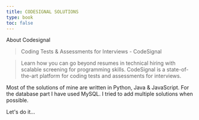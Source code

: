 ```yaml
---
title: CODESIGNAL SOLUTIONS
type: book
toc: false
---
```


About Codesignal

> Coding Tests & Assessments for Interviews - CodeSignal

> Learn how you can go beyond resumes in technical hiring with scalable screening for programming skills. CodeSignal is a state-of-the-art platform for coding tests and assessments for interviews.

Most of the solutions of mine are written in Python, Java & JavaScript.
For the database part I have used MySQL.
I tried to add multiple solutions when possible.

Let's do it...
